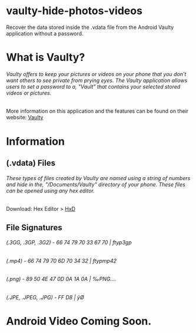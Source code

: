 # vaulty-hide-photos-videos
Recover the data stored inside the .vdata file from the Android Vaulty application without a password.

# What is Vaulty?
###### Vaulty offers to keep your pictures or videos on your phone that you don't want others to see private from prying eyes. The Vaulty application allows users to set a password to a, "Vault" that contains your selected stored videos or pictures. 
More information on this application and the features can be found on their website: [Vaulty](vaultyapp.com)


# Information
## (.vdata) Files
###### These types of files created by Vaulty are named using a string of numbers and hide in the, "/Documents/Vaulty" directory of your phone. These files can be opened using any hex editor. 
Download: Hex Editor > [HxD](https://mh-nexus.de/en/hxd/)

## File Signatures
###### (.3GG, .3GP, .3G2) - 66 74 79 70 33 67 70 | ftyp3gp
###### (.mp4) - 66 74 79 70 6D 70 34 32 | ftypmp42 
###### (.png) - 89 50 4E 47 0D 0A 1A 0A | ‰PNG....
###### (.JPE, .JPEG, .JPG) - FF D8 | ÿØ

# Android Video Coming Soon.
<placeholder>


  
